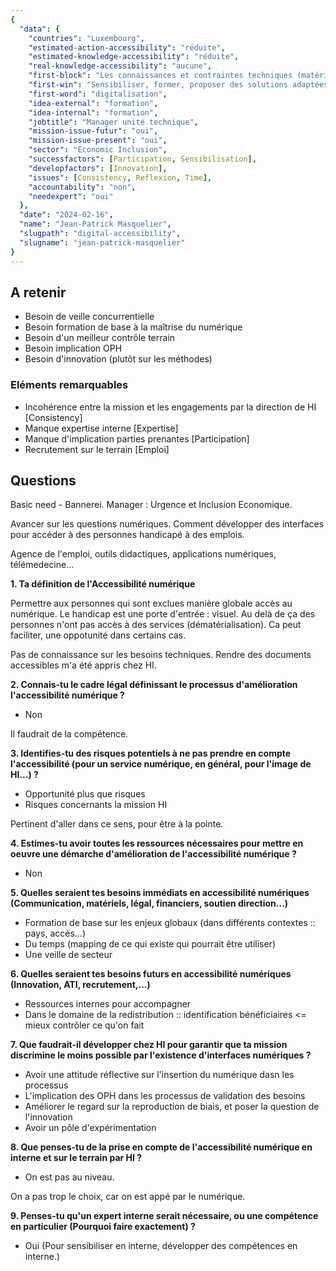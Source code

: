 ```yaml
---
{
  "data": {
    "countries": "Luxembourg",
    "estimated-action-accessibility": "réduite",
    "estimated-knowledge-accessibility": "réduite",
    "real-knowledge-accessibility": "aucune",
    "first-block": "Les connaissances et contraintes techniques (matériel, usage, etc.)",
    "first-win": "Sensibiliser, former, proposer des solutions adaptées",
    "first-word": "digitalisation",
    "idea-external": "formation",
    "idea-internal": "formation",
    "jobtitle": "Manager unité technique",
    "mission-issue-futur": "oui",
    "mission-issue-present": "oui",
    "sector": "Economic Inclusion",
    "successfactors": [Participation, Sensibilisation],
    "developfactors": [Innovation],
    "issues": [Consistency, Reflexion, Time],
    "accountability": "non",
    "needexpert": "oui"
  },
  "date": "2024-02-16",
  "name": "Jean-Patrick Masquelier",
  "slugpath": "digital-accessibility",
  "slugname": "jean-patrick-masquelier"
}
---
```




## A retenir

 - Besoin de veille concurrentielle
 - Besoin formation de base à la maîtrise du numérique
 - Besoin d'un meilleur contrôle terrain
 - Besoin implication OPH
 - Besoin d'innovation (plutôt sur les méthodes)

### Eléments remarquables

 - Incohérence entre la mission et les engagements par la direction de HI [Consistency]
 - Manque expertise interne [Expertise]
 - Manque d'implication parties prenantes [Participation]
 - Recrutement sur le terrain [Emploi]

## Questions

Basic need - Bannerei.
Manager : Urgence et Inclusion Economique.

Avancer sur les questions numériques. 
Comment développer des interfaces pour accéder à des personnes handicapé à des emplois.

Agence de l'emploi, outils didactiques, applications numériques, télémedecine...


**1. Ta définition de l'Accessibilité numérique**

Permettre aux personnes qui sont exclues manière globale accès au numérique. Le handicap est une porte d'entrée : visuel.
Au delà de ça des personnes n'ont pas accès à des services (dématérialisation). Ca peut faciliter, une oppotunité dans certains cas.

Pas de connaissance sur les besoins techniques. Rendre des documents accessibles m'a été appris chez HI.

**2. Connais-tu le cadre légal définissant le processus d'amélioration l'accessibilité numérique ?**

 - Non 

Il faudrait de la compétence.

**3. Identifies-tu des risques potentiels à ne pas prendre en compte l'accessibilité (pour un service numérique, en général, pour l'image de HI...) ?**

 - Opportunité plus que risques
 - Risques concernants la mission HI

Pertinent d'aller dans ce sens, pour être à la pointe. 

**4. Estimes-tu avoir toutes les ressources nécessaires pour mettre en oeuvre une démarche d'amélioration de l'accessibilité numérique ?**

 - Non

**5. Quelles seraient tes besoins immédiats en accessibilité numériques (Communication, matériels, légal, financiers, soutien direction...)**

 - Formation de base sur les enjeux globaux (dans différents contextes :: pays, accès...)
 - Du temps (mapping de ce qui existe qui pourrait être utiliser)
 - Une veille de secteur

**6. Quelles seraient tes besoins futurs en accessibilité numériques (Innovation, ATI, recrutement,...)**

 - Ressources internes pour accompagner
 - Dans le domaine de la redistribution :: identification bénéficiaires <= mieux contrôler ce qu'on fait

**7. Que faudrait-il développer chez HI pour garantir que ta mission discrimine le moins possible par l'existence d'interfaces numériques ?**

 - Avoir une attitude réflective sur l'insertion du numérique dasn les processus
 - L'implication des OPH dans les processus de validation des besoins
 - Améliorer le regard sur la reproduction de biais, et poser la question de l'innovation
 - Avoir un pôle d'expérimentation 

**8. Que penses-tu de la prise en compte de l'accessibilité numérique en interne et sur le terrain par HI ?**

 - On est pas au niveau. 

 On a pas trop le choix, car on est appé par le numérique. 

**9. Penses-tu qu'un expert interne serait nécessaire, ou une compétence en particulier (Pourquoi faire exactement) ?**

 - Oui (Pour sensibiliser en interne, développer des compétences en interne.)